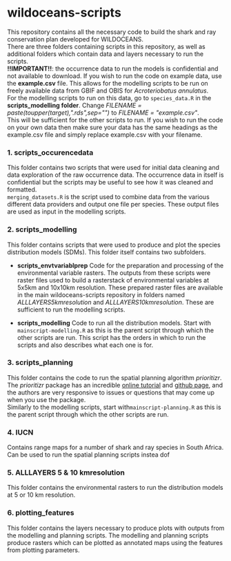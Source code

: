 # wildoceans-scripts
This repository contains all the necessary code to build the shark and ray conservation plan developed for WILDOCEANS.  
There are three folders containing scripts in this repository, as well as additional folders which contain data and layers necessary to run the scripts.  
**!!IMPORTANT!!**: the occurrence data to run the models is confidential and not available to download. If you wish to run the code on example data, use the  **example.csv** file. This  allows for the modelling scripts to be run on freely available data from GBIF and OBIS for *Acroteriobatus annulatus*.  
For the modelling scripts to run on this data, go to `species_data.R` in the **scripts_modelling folder**. Change *FILENAME = paste(toupper(target),".rds",sep="")* to *FILENAME = "example.csv"*.  
This will be sufficient for the other scripts to run. If you wish to run the code on your own data then make sure your data has the same headings as the example.csv file and simply replace example.csv with your filename.

### 1. scripts_occurencedata
This folder contains two scripts that were used for initial data cleaning and data exploration of the raw occurrence data. The occurrence data in itself is confidential but the scripts may be useful to see how it was cleaned and formatted.  
`merging_datasets.R` is the script used to combine data from the various different data providers and output one file per species. These output files are used as input in the modelling scripts.

### 2. scripts_modelling
This folder contains scripts that were used to produce and plot the species distribution models (SDMs). This folder itself contains two subfolders.

- **scripts_envtvariablprep**
  Code for the preparation and processing of the environmental variable rasters. The outputs from these scripts were raster files used to build a rasterstack of environmental variables at 5x5km and 10x10km resolution. These prepared raster files are available in the main wildoceans-scripts repository in folders named *ALLLAYERS5kmresolution* and *ALLLAYERS10kmresolution*. These are sufficient to run the modelling scripts. 
  
- **scripts_modelling**
  Code to run all the distribution models. Start with `mainscript-modelling.R` as this is the parent script through which the other scripts are run. This script has the orders in which to run the scripts and also describes what each one is for. 

### 3. scripts_planning
This folder contains the code to run the spatial planning algorithm *prioritizr*. The *prioritizr* package has an incredible [online tutorial](https://prioritizr.net/articles/prioritizr.html) and [github page](https://github.com/prioritizr/prioritizr), and the authors are very responsive to issues or questions that may come up when you use the package.  
Similarly to the modelling scripts, start with`mainscript-planning.R` as this is the parent script through which the other scripts are run.

### 4. IUCN
Contains range maps for a number of shark and ray species in South Africa. Can be used to run the spatial planning scripts instea dof

### 5. ALLLAYERS 5 & 10 kmresolution
This folder contains the environmental rasters to run the distribution models at 5 or 10 km resolution.

### 6. plotting_features
This folder contains the layers necessary to produce plots with outputs from the modelling and planning scripts. The modelling and planning scripts produce rasters which can be plotted as annotated maps using the features from plotting parameters.


